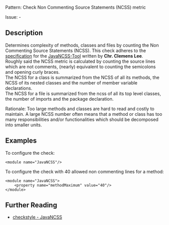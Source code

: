 Pattern: Check Non Commenting Source Statements (NCSS) metric

Issue: -

## Description

Determines complexity of methods, classes and files by counting the Non Commenting Source Statements (NCSS). This check adheres to the [specification](http://www.kclee.de/clemens/java/javancss/#specification) for the [JavaNCSS-Tool](http://www.kclee.de/clemens/java/javancss/) written by **Chr. Clemens Lee**.  
Roughly said the NCSS metric is calculated by counting the source lines which are not comments, (nearly) equivalent to counting the semicolons and opening curly braces.  
The NCSS for a class is summarized from the NCSS of all its methods, the NCSS of its nested classes and the number of member variable declarations.  
The NCSS for a file is summarized from the ncss of all its top level classes, the number of imports and the package declaration. 

Rationale: Too large methods and classes are hard to read and costly to maintain. A large NCSS number often means that a method or class has too many responsibilities and/or functionalities which should be decomposed into smaller units. 

## Examples

To configure the check: 
    
    
    <module name="JavaNCSS"/>
            

To configure the check with 40 allowed non commenting lines for a method: 
    
    
    <module name="JavaNCSS">
        <property name="methodMaximum" value="40"/>
    </module>

## Further Reading

* [checkstyle - JavaNCSS](http://checkstyle.sourceforge.net/config_metrics.html#JavaNCSS)